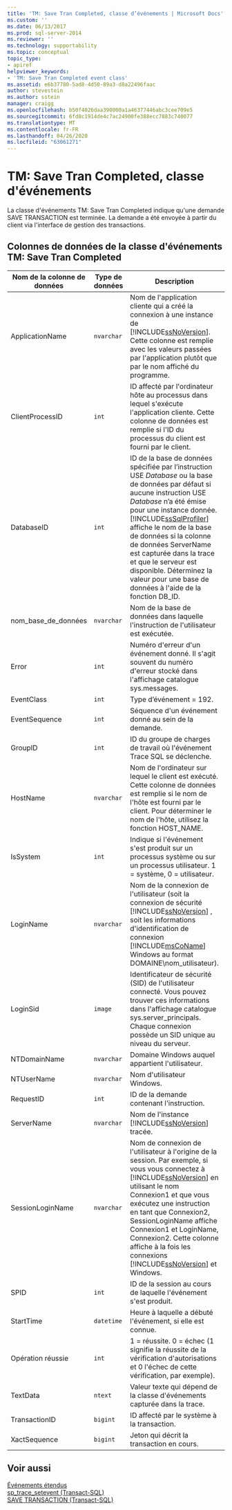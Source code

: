 ```yaml
---
title: 'TM: Save Tran Completed, classe d’événements | Microsoft Docs'
ms.custom: ''
ms.date: 06/13/2017
ms.prod: sql-server-2014
ms.reviewer: ''
ms.technology: supportability
ms.topic: conceptual
topic_type:
- apiref
helpviewer_keywords:
- 'TM: Save Tran Completed event class'
ms.assetid: e6b37780-5ad8-4d50-89a3-d8a22496faac
author: stevestein
ms.author: sstein
manager: craigg
ms.openlocfilehash: b50f4026daa390000a1a46377446abc3cee709e5
ms.sourcegitcommit: 6fd8c1914de4c7ac24900fe388ecc7883c740077
ms.translationtype: MT
ms.contentlocale: fr-FR
ms.lasthandoff: 04/26/2020
ms.locfileid: "63061271"
---
```

# <a name="tm-save-tran-completed-event-class"></a>TM: Save Tran Completed, classe d'événements
  La classe d'événements TM: Save Tran Completed indique qu'une demande SAVE TRANSACTION est terminée. La demande a été envoyée à partir du client via l'interface de gestion des transactions.  
  
## <a name="tm-save-tran-completed-event-class-data-columns"></a>Colonnes de données de la classe d'événements TM: Save Tran Completed  
  
|Nom de la colonne de données|Type de données|Description|ID de la colonne|Filtrable|  
|----------------------|---------------|-----------------|---------------|----------------|  
|ApplicationName|`nvarchar`|Nom de l'application cliente qui a créé la connexion à une instance de [!INCLUDE[ssNoVersion](../../includes/ssnoversion-md.md)]. Cette colonne est remplie avec les valeurs passées par l'application plutôt que par le nom affiché du programme.|10|Oui|  
|ClientProcessID|`int`|ID affecté par l'ordinateur hôte au processus dans lequel s'exécute l'application cliente. Cette colonne de données est remplie si l'ID du processus du client est fourni par le client.|9|Oui|  
|DatabaseID|`int`|ID de la base de données spécifiée par l’instruction USE *Database* ou la base de données par défaut si aucune instruction USE *Database* n’a été émise pour une instance donnée. [!INCLUDE[ssSqlProfiler](../../includes/sssqlprofiler-md.md)] affiche le nom de la base de données si la colonne de données ServerName est capturée dans la trace et que le serveur est disponible. Déterminez la valeur pour une base de données à l'aide de la fonction DB_ID.|3|Oui|  
|nom_base_de_données|`nvarchar`|Nom de la base de données dans laquelle l'instruction de l'utilisateur est exécutée.|35|Oui|  
|Error|`int`|Numéro d'erreur d'un événement donné. Il s'agit souvent du numéro d'erreur stocké dans l'affichage catalogue sys.messages.|31|Oui|  
|EventClass|`int`|Type d’événement = 192.|27|Non|  
|EventSequence|`int`|Séquence d'un événement donné au sein de la demande.|51|Non|  
|GroupID|`int`|ID du groupe de charges de travail où l'événement Trace SQL se déclenche.|66|Oui|  
|HostName|`nvarchar`|Nom de l'ordinateur sur lequel le client est exécuté. Cette colonne de données est remplie si le nom de l'hôte est fourni par le client. Pour déterminer le nom de l'hôte, utilisez la fonction HOST_NAME.|8|Oui|  
|IsSystem|`int`|Indique si l'événement s'est produit sur un processus système ou sur un processus utilisateur. 1 = système, 0 = utilisateur.|60|Oui|  
|LoginName|`nvarchar`|Nom de la connexion de l'utilisateur (soit la connexion de sécurité [!INCLUDE[ssNoVersion](../../includes/ssnoversion-md.md)] , soit les informations d'identification de connexion [!INCLUDE[msCoName](../../includes/msconame-md.md)] Windows au format DOMAINE\nom_utilisateur).|11|Oui|  
|LoginSid|`image`|Identificateur de sécurité (SID) de l'utilisateur connecté. Vous pouvez trouver ces informations dans l'affichage catalogue sys.server_principals. Chaque connexion possède un SID unique au niveau du serveur.|41|Oui|  
|NTDomainName|`nvarchar`|Domaine Windows auquel appartient l'utilisateur.|7|Oui|  
|NTUserName|`nvarchar`|Nom d'utilisateur Windows.|6|Oui|  
|RequestID|`int`|ID de la demande contenant l'instruction.|49|Oui|  
|ServerName|`nvarchar`|Nom de l'instance [!INCLUDE[ssNoVersion](../../includes/ssnoversion-md.md)] tracée.|26|Non|  
|SessionLoginName|`nvarchar`|Nom de connexion de l'utilisateur à l'origine de la session. Par exemple, si vous vous connectez à [!INCLUDE[ssNoVersion](../../includes/ssnoversion-md.md)] en utilisant le nom Connexion1 et que vous exécutez une instruction en tant que Connexion2, SessionLoginName affiche Connexion1 et LoginName, Connexion2. Cette colonne affiche à la fois les connexions [!INCLUDE[ssNoVersion](../../includes/ssnoversion-md.md)] et Windows.|64|Oui|  
|SPID|`int`|ID de la session au cours de laquelle l'événement s'est produit.|12|Oui|  
|StartTime|`datetime`|Heure à laquelle a débuté l'événement, si elle est connue.|14|Oui|  
|Opération réussie|`int`|1 = réussite. 0 = échec (1 signifie la réussite de la vérification d'autorisations et 0 l'échec de cette vérification, par exemple).|23|Oui|  
|TextData|`ntext`|Valeur texte qui dépend de la classe d'événements capturée dans la trace.|1|Oui|  
|TransactionID|`bigint`|ID affecté par le système à la transaction.|4|Oui|  
|XactSequence|`bigint`|Jeton qui décrit la transaction en cours.|50|Oui|  
  
## <a name="see-also"></a>Voir aussi  
 [Événements étendus](../extended-events/extended-events.md)   
 [sp_trace_setevent &#40;Transact-SQL&#41;](/sql/relational-databases/system-stored-procedures/sp-trace-setevent-transact-sql)   
 [SAVE TRANSACTION &#40;Transact-SQL&#41;](/sql/t-sql/language-elements/save-transaction-transact-sql)  
  
  

